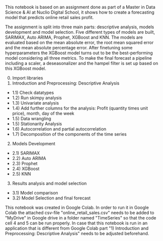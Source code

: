 This notebook is based on an assignment done as part of a Master in Data Science & AI at Nuclio Digital School, it shows how to create a forecasting model that predicts online retail sales profit.

The assignment is split into three main parts: descriptive analysis, models development and model selection. Five different types of models are built, SARIMAX, Auto ARIMA, Prophet, XGBoost and KNN. The models are evaluated based on the mean absolute error, the root mean squared error and the mean absolute percentage error. After finetuning some hyperparameters the XGBoost model turns out to be the best-performing model considering all three metrics. To make the final forecast a pipeline including a scaler, a deseasonalizer and the hampel filter is set up based on this XGBoost model.

0) Import libraries
1) Introduction and Preprocessing: Descriptive Analysis
- 1.1) Check datatypes
- 1.2) Run skimpy analysis
- 1.3) Univariate analysis
- 1.4) Add further columns for the analysis: Profit (quantity times unit price), month, day of the week
- 1.5) Data wrangling
- 1.5) Stationarity Analysis
- 1.6) Autocorrelation and partial autocorrelation
- 1.7) Decomposition of the components of the time series
2) Models Development
- 2.1) SARIMAX
- 2.2) Auto ARIMA
- 2.3) Prophet
- 2.4) XGBoost
- 2.5) KNN
3) Results analysis and model selection
- 3.1) Model comparison
- 3.2) Model Selection and final forecast
  
This notebook was created in Google Colab. In order to run it in Google Colab the attached csv-file "online_retail_sales.csv" needs to be added to "MyDrive" in Google drive in a folder named "TimeSeries" so that the code cell 4 and 5 can be run properly. In case that this notebook is run in an application that is different from Google Colab part "1) Introduction and Preprocessing: Descriptive Analysis" needs to be adjusted beforehand.
